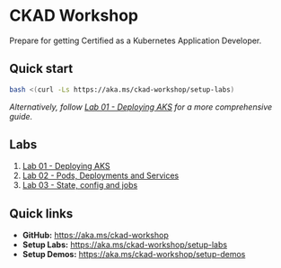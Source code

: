 # CKAD Workshop
Prepare for getting Certified as a Kubernetes Application Developer.

## Quick start

```bash
bash <(curl -Ls https://aka.ms/ckad-workshop/setup-labs)
```

*Alternatively, follow [Lab 01 - Deploying AKS](./labs/01-deploying-aks.md) for a more comprehensive guide.*

## Labs

1. [Lab 01 - Deploying AKS](./labs/01-deploying-aks.md)
2. [Lab 02 - Pods, Deployments and Services](./labs/02-pods-deployments-and-services.md)
3. [Lab 03 - State, config and jobs](./labs/03-state-config-and-jobs.md)

## Quick links

* **GitHub:** https://aka.ms/ckad-workshop
* **Setup Labs:** https://aka.ms/ckad-workshop/setup-labs
* **Setup Demos:** https://aka.ms/ckad-workshop/setup-demos